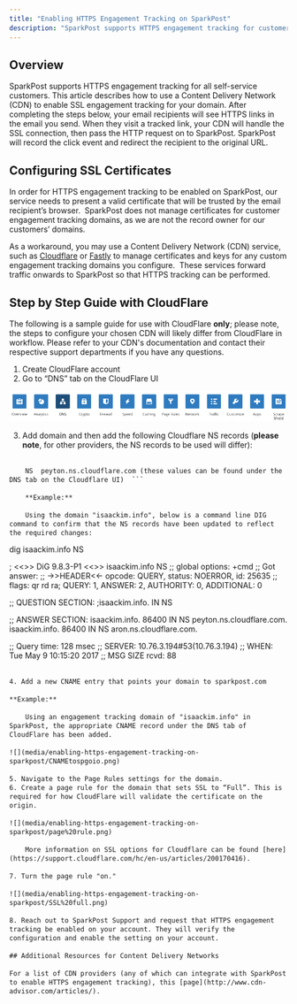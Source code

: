 ```yaml
---
title: "Enabling HTTPS Engagement Tracking on SparkPost"
description: "SparkPost supports HTTPS engagement tracking for customers via self-service for all SparkPost customers. To enable SSL engagement tracking for a domain, additional configuration for SSL keys is required."
---
```


## Overview

SparkPost supports HTTPS engagement tracking for all self-service customers. This article describes how to use a Content Delivery Network (CDN) to enable SSL engagement tracking for your domain. After completing the steps below, your email recipients will see HTTPS links in the email you send. When they visit a tracked link, your CDN will handle the SSL connection, then pass the HTTP request on to SparkPost. SparkPost will record the click event and redirect the recipient to the original URL.

## Configuring SSL Certificates

In order for HTTPS engagement tracking to be enabled on SparkPost, our service needs to present a valid certificate that will be trusted by the email recipient’s browser.  SparkPost does not manage certificates for customer engagement tracking domains, as we are not the record owner for our customers’ domains. 

As a workaround, you may use a Content Delivery Network (CDN) service, such as [Cloudflare](http://www.cloudflare.com) or [Fastly](http://www.fastly.com) to manage certificates and keys for any custom engagement tracking domains you configure.  These services forward traffic onwards to SparkPost so that HTTPS tracking can be performed. 

## Step by Step Guide with CloudFlare

The following is a sample guide for use with CloudFlare **only**; please note, the steps to configure your chosen CDN will likely differ from CloudFlare in workflow. Please refer to your CDN's documentation and contact their respective support departments if you have any questions.

1.	Create CloudFlare account
2.	Go to “DNS” tab on the CloudFlare UI

![](media/enabling-https-engagement-tracking-on-sparkpost/cloudflare%20UI.png)

3.	Add domain and then add the following Cloudflare NS records (**please note**, for other providers, the NS records to be used will differ):
  
```  	NS	aron.ns.cloudflare.com
	
  	NS	peyton.ns.cloudflare.com (these values can be found under the DNS tab on the Cloudflare UI)  ```

	**Example:**

	Using the domain "isaackim.info", below is a command line DIG command to confirm that the NS records have been updated to reflect the required changes:

```
dig isaackim.info NS

; <<>> DiG 9.8.3-P1 <<>> isaackim.info NS
;; global options: +cmd
;; Got answer:
;; ->>HEADER<<- opcode: QUERY, status: NOERROR, id: 25635
;; flags: qr rd ra; QUERY: 1, ANSWER: 2, AUTHORITY: 0, ADDITIONAL: 0

;; QUESTION SECTION:
;isaackim.info.			IN	NS

;; ANSWER SECTION:
isaackim.info.		86400	IN	NS	peyton.ns.cloudflare.com.
isaackim.info.		86400	IN	NS	aron.ns.cloudflare.com.

;; Query time: 128 msec
;; SERVER: 10.76.3.194#53(10.76.3.194)
;; WHEN: Tue May  9 10:15:20 2017
;; MSG SIZE  rcvd: 88
```

4. Add a new CNAME entry that points your domain to sparkpost.com

**Example:**

	Using an engagement tracking domain of "isaackim.info" in SparkPost, the appropriate CNAME record under the DNS tab of CloudFlare has been added.

![](media/enabling-https-engagement-tracking-on-sparkpost/CNAMEtospgoio.png)

5. Navigate to the Page Rules settings for the domain.
6. Create a page rule for the domain that sets SSL to “Full”. This is required for how CloudFlare will validate the certificate on the origin.

![](media/enabling-https-engagement-tracking-on-sparkpost/page%20rule.png)
	
	More information on SSL options for Cloudflare can be found [here](https://support.cloudflare.com/hc/en-us/articles/200170416). 

7. Turn the page rule "on."

![](media/enabling-https-engagement-tracking-on-sparkpost/SSL%20full.png)

8. Reach out to SparkPost Support and request that HTTPS engagement tracking be enabled on your account. They will verify the configuration and enable the setting on your account.

## Additional Resources for Content Delivery Networks

For a list of CDN providers (any of which can integrate with SparkPost to enable HTTPS engagement tracking), this [page](http://www.cdn-advisor.com/articles/).
